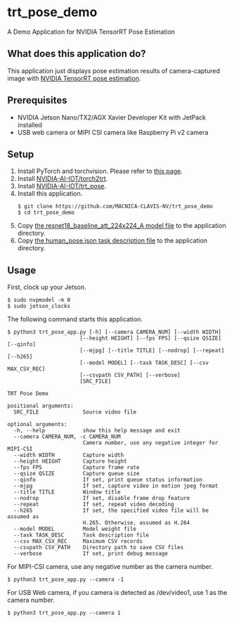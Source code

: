 # trt_pose_demo
A Demo Application for NVIDIA TensorRT Pose Estimation

## What does this application do?
This application just displays pose estimation results of camera-captured image with [NVIDIA TensorRT pose estimation](https://github.com/NVIDIA-AI-IOT/trt_pose).

## Prerequisites
- NVIDIA Jetson Nano/TX2/AGX Xavier Developer Kit with JetPack installed
- USB web camera or MIPI CSI camera like Raspberry Pi v2 camera

## Setup
1. Install PyTorch and torchvision. Please refer to [this page](https://devtalk.nvidia.com/default/topic/1049071/jetson-nano/pytorch-for-jetson-nano-version-1-3-0-now-available/).
1. Install [NVIDIA-AI-IOT/torch2trt](https://github.com/NVIDIA-AI-IOT/torch2trt).
1. Install [NVIDIA-AI-IOT/trt_pose](https://github.com/NVIDIA-AI-IOT/trt_pose).
1. Install this application.
    ```
    $ git clone https://github.com/MACNICA-CLAVIS-NV/trt_pose_demo
    $ cd trt_pose_demo
    ```
1. Copy [the resnet18_baseline_att_224x224_A model file](https://github.com/NVIDIA-AI-IOT/trt_pose#models) to the application directory.
1. Copy [the human_pose.json task description file](https://github.com/NVIDIA-AI-IOT/trt_pose/blob/master/tasks/human_pose/human_pose.json) to the application directory.

## Usage
First, clock up your Jetson.
```
$ sudo nvpmodel -m 0
$ sudo jetson_clocks
```
The following command starts this application.
```
$ python3 trt_pose_app.py [-h] [--camera CAMERA_NUM] [--width WIDTH]
                       [--height HEIGHT] [--fps FPS] [--qsize QSIZE] [--qinfo]
                       [--mjpg] [--title TITLE] [--nodrop] [--repeat] [--h265]
                       [--model MODEL] [--task TASK_DESC] [--csv MAX_CSV_REC]
                       [--csvpath CSV_PATH] [--verbose]
                       [SRC_FILE]

TRT Pose Demo

positional arguments:
  SRC_FILE              Source video file

optional arguments:
  -h, --help            show this help message and exit
  --camera CAMERA_NUM, -c CAMERA_NUM
                        Camera number, use any negative integer for MIPI-CSI
  --width WIDTH         Capture width
  --height HEIGHT       Capture height
  --fps FPS             Capture frame rate
  --qsize QSIZE         Capture queue size
  --qinfo               If set, print queue status information
  --mjpg                If set, capture video in motion jpeg format
  --title TITLE         Window title
  --nodrop              If set, disable frame drop feature
  --repeat              If set, repeat video decoding
  --h265                If set, the specified video file will be assumed as
                        H.265. Otherwise, assumed as H.264
  --model MODEL         Model weight file
  --task TASK_DESC      Task description file
  --csv MAX_CSV_REC     Maximum CSV records
  --csvpath CSV_PATH    Directory path to save CSV files
  --verbose             If set, print debug message

```
For MIPI-CSI camera, use any negative number as the camera number.
```
$ python3 trt_pose_app.py --camera -1 
```
For USB Web camera, if you camera is detected as /dev/video1, use 1 as the camera number.
```
$ python3 trt_pose_app.py --camera 1
```
